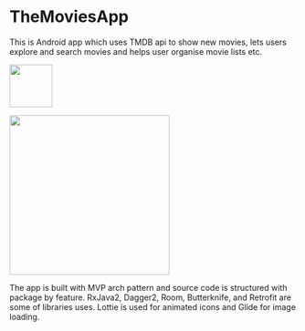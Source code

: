 # TheMoviesApp
This is Android app which uses TMDB api to show new movies, lets users explore and search movies 
and helps user organise movie lists etc.

<a href="https://play.google.com/store/apps/details?id=com.winterparadox.themovieapp"><img src="https://play.google.com/intl/en_us/badges/images/generic/en_badge_web_generic.png" height="75"></a>

<img src="readme_resources/app.gif" width="280"/>

The app is built with MVP arch pattern and source code is structured with package by feature. 
RxJava2,  Dagger2, Room, Butterknife, and Retrofit are some of libraries uses. Lottie is used for
 animated icons and Glide for image loading.  